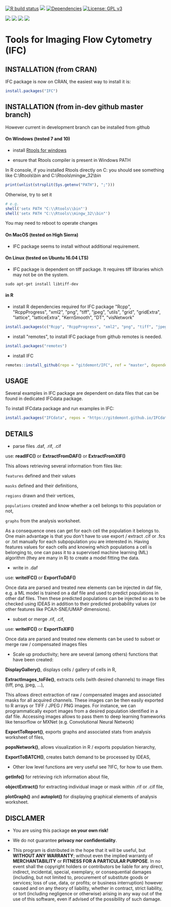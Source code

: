 <!-- badges: start -->
[![R build status](https://github.com/gitdemont/IFC/workflows/R-CMD-check/badge.svg)](https://github.com/gitdemont/IFC/actions)
[![](https://img.shields.io/github/last-commit/gitdemont/IFC.svg)](https://github.com/gitdemont/IFC/commits/master)
[![Dependencies](https://tinyverse.netlify.com/badge/IFC)](https://cran.r-project.org/package=IFC)
[![License: GPL v3](https://img.shields.io/badge/License-GPL%20v3-blue.svg)](http://www.gnu.org/licenses/gpl-3.0)

[![](https://img.shields.io/github/languages/code-size/gitdemont/IFC.svg)](https://github.com/gitdemont/IFC)
[![](http://cranlogs.r-pkg.org/badges/grand-total/IFC?color=blue)](https://cran.r-project.org/package=IFC)
[![](http://cranlogs.r-pkg.org/badges/last-month/IFC?color=green)](https://cran.r-project.org/package=IFC)
[![](http://cranlogs.r-pkg.org/badges/last-week/IFC?color=yellow)](https://cran.r-project.org/package=IFC)
<!-- badges: end -->

# Tools for Imaging Flow Cytometry (IFC)

## INSTALLATION (from CRAN)

IFC package is now on CRAN, the easiest way to install it is:

```R
install.packages("IFC")
```

## INSTALLATION (from **in-dev** github master branch)

However current in development branch can be installed from github

#### On Windows (tested 7 and 10)

- install [Rtools for windows](https://cran.r-project.org/bin/windows/Rtools/)

- ensure that Rtools compiler is present in Windows PATH

In R console, if you installed Rtools directly on C: you should see something like C:\\Rtools\\bin and C:\\Rtools\\mingw_32\\bin 

```R
print(unlist(strsplit(Sys.getenv("PATH"), ";")))
```

Otherwise, try to set it

```R
# e.g.
shell('setx PATH "C:\\Rtools\\bin"')
shell('setx PATH "C:\\Rtools\\mingw_32\\bin"')
```

You may need to reboot to operate changes

#### On MacOS (tested on High Sierra)

- IFC package seems to install without additional requirement.

#### On Linux (tested on Ubuntu 16.04 LTS)

- IFC package is dependent on tiff package. It requires tiff libraries which may not be on the system.

```terminal
sudo apt-get install libtiff-dev
```

#### in R

- install R dependencies required for IFC package
"Rcpp", "RcppProgress", "xml2", "png", "tiff", "jpeg", "utils", "grid", "gridExtra", "lattice", "latticeExtra", "KernSmooth", "DT", "visNetwork"

```R
install.packages(c("Rcpp", "RcppProgress", "xml2", "png", "tiff", "jpeg", "utils", "grid", "gridExtra", "lattice", "latticeExtra", "KernSmooth", "DT", "visNetwork"))
```

- install "remotes", to install IFC package from github remotes is needed.

```R
install.packages("remotes")
```

- install IFC

```R
remotes::install_github(repo = "gitdemont/IFC", ref = "master", dependencies = FALSE)
```

## USAGE

Several examples in IFC package are dependent on data files that can be found in dedicated IFCdata package.

To install IFCdata package and run examples in IFC:

```R
install.packages("IFCdata", repos = "https://gitdemont.github.io/IFCdata/", type = "source")
```

## DETAILS

- parse files .daf, .rif, .cif

use: **readIFC()** or **ExtractFromDAF()** or **ExtractFromXIF()**

This allows retrieving several information from files like: 

`features` defined and their values

`masks` defined and their definitions,

`regions` drawn and their vertices,

`populations` created and know whether a cell belongs to this population or not,

`graphs` from the analysis worksheet.

As a consequence ones can get for each cell the population it belongs to. 
One main advantage is that you don't have to use export / extract .cif or .fcs or .txt manually for each subpopulation you are interested in.
Having features values for each cells and knowing which populations a cell is belonging to, one can pass it to a supervised machine learning (ML) algorithm (they are many in R) to create a model fitting the data.

- write in .daf

use: **writeIFC()** or **ExportToDAF()**

Once data are parsed and treated new elements can be injected in daf file, e.g. a ML model is trained on a daf file and used to predict populations in other daf files.
Then these predicted populations can be injected so as to be checked using IDEAS in addition to their predicted probability values (or other features like PCA/t-SNE/UMAP dimensions).

- subset or merge .rif, .cif,

use: **writeIFC()** or **ExportToXIF()**

Once data are parsed and treated new elements can be used to subset or merge raw / compensated images files

- Scale up productivity; here are several (among others) functions that have been created:

**DisplayGallery()**, displays cells / gallery of cells in R,

**ExtractImages_toFile()**, extracts cells (with desired channels) to image files (tiff, png, jpeg, …),

This allows direct extraction of raw / compensated images and associated masks for all acquired channels. These images can be then easily exported to R arrays or TIFF / JPEG / PNG images.
For instance, we can programmatically export images from a desired population identified in a daf file.
Accessing images allows to pass them to deep learning frameworks like tensorflow or MXNet (e.g. Convolutional Neural Network)

**ExportToReport()**, exports graphs and associated stats from analysis worksheet of files,

**popsNetwork()**, allows visualization in R / exports population hierarchy,

**ExportToBATCH()**, creates batch demand to be processed by IDEAS,

- Other low level functions are very useful see ?IFC, for how to use them.

**getInfo()** for retrieving rich information about file,

**objectExtract()** for extracting individual image or mask within .rif or .cif file,

**plotGraph()** and  **autoplot()** for displaying graphical elements of analysis worksheet.

## DISCLAMER

- You are using this package **on your own risk!**

- We do not guarantee **privacy nor confidentiality**.

- This program is distributed in the hope that it will be useful, but **WITHOUT ANY WARRANTY**; without even the implied warranty of **MERCHANTABILITY** or **FITNESS FOR A PARTICULAR PURPOSE**. In no event shall the copyright holders or contributors be liable for any direct, indirect, incidental, special, exemplary, or consequential damages (including, but not limited to, procurement of substitute goods or services; loss of use, data, or profits; or business interruption) however caused and on any theory of liability, whether in contract, strict liability, or tort (including negligence or otherwise) arising in any way out of the use of this software, even if advised of the possibility of such damage.
